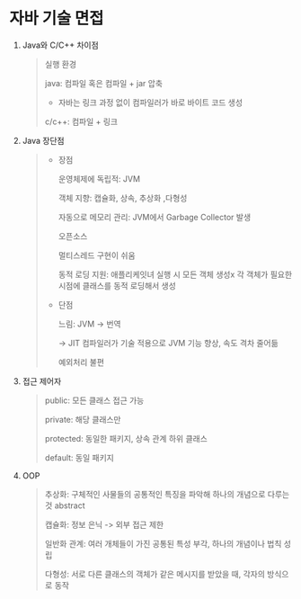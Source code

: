 # 자바 기술 면접

1. Java와 C/C++ 차이점

   > 실행 환경
   >
   > java: 컴파일 혹은 컴파일 + jar 압축
   >
   > - 자바는 링크 과정 없이 컴파일러가 바로 바이트 코드 생성
   >
   > c/c++: 컴파일 + 링크

2. Java 장단점

   > - 장점
   >
   >   운영체제에 독립적: JVM
   >
   >   객체 지향: 캡슐화, 상속, 추상화 ,다형성
   >
   >   자동으로 메모리 관리: JVM에서 Garbage Collector 발생
   >
   >   오픈소스
   >
   >   멀티스레드 구현이 쉬움
   >
   >   동적 로딩 지원: 애플리케잇녀 실행 시 모든 객체 생성x 각 객체가 필요한 시점에 클래스를 동적 로딩해서 생성
   >
   > - 단점
   >
   >   느림: JVM -> 번역
   >
   >   -> JIT 컴파일러가 기술 적용으로 JVM 기능 향상, 속도 격차 줄어듦
   >
   >   예외처리 불편

3. 접근 제어자

   > public: 모든 클래스 접근 가능
   >
   > private: 해당 클래스만
   >
   > protected: 동일한 패키지, 상속 관계 하위 클래스
   >
   > default: 동일 패키지

4. OOP

   > 추상화: 구체적인 사물들의 공통적인 특징을 파악해 하나의 개념으로 다루는 것 abstract
   >
   > 캡슐화: 정보 은닉 -> 외부 접근 제한
   >
   > 일반화 관계: 여러 개체들이 가진 공통된 특성 부각, 하나의 개념이나 법칙 성립
   >
   > 다형성: 서로 다른 클래스의 객체가 같은 메시지를 받았을 때, 각자의 방식으로 동작
